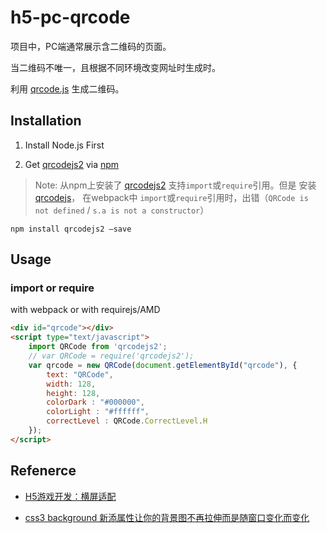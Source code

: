 # h5-pc-qrcode

项目中，PC端通常展示含二维码的页面。

当二维码不唯一，且根据不同环境改变网址时生成时。

利用 [qrcode.js](https://github.com/davidshimjs/qrcodejs/) 生成二维码。

## Installation

1. Install Node.js First

2. Get [qrcodejs2](https://www.npmjs.com/package/qrcodejs2) via [npm](https://www.npmjs.com/)
> Note: 从npm上安装了 [qrcodejs2](https://www.npmjs.com/package/qrcodejs2) 支持`import`或`require`引用。但是 安装 [qrcodejs](https://www.npmjs.com/package/qrcodejs)， 在webpack中 `import`或`require`引用时，出错（`QRCode is not defined` / `s.a is not a constructor`）

   ```Sh
   npm install qrcodejs2 —save
   ```


## Usage

### import or require 

with webpack or with requirejs/AMD

```html
<div id="qrcode"></div>
<script type="text/javascript">
	import QRCode from 'qrcodejs2';
	// var QRCode = require('qrcodejs2');
	var qrcode = new QRCode(document.getElementById("qrcode"), {
		text: "QRCode",
		width: 128,
		height: 128,
		colorDark : "#000000",
		colorLight : "#ffffff",
		correctLevel : QRCode.CorrectLevel.H
	});
</script>
```



## Refenerce

- [H5游戏开发：横屏适配](https://aotu.io/notes/2017/10/18/landscape_mode_in_html5_game/index.html)

- [css3 background 新添属性让你的背景图不再拉伸而是随窗口变化而变化](http://yijiebuyi.com/blog/260c099f3462623f6c1e4425e3bd8664.html)


